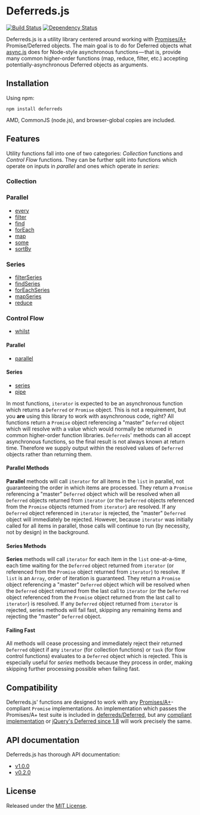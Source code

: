 Deferreds.js
============

[![Build Status](https://travis-ci.org/zship/deferreds.js.png?branch=master)](https://travis-ci.org/zship/deferreds.js)
[![Dependency Status](https://gemnasium.com/zship/deferreds.js.png)](https://gemnasium.com/zship/deferreds.js)

Deferreds.js is a utility library centered around working with
[Promises/A+](https://github.com/promises-aplus/promises-spec) Promise/Deferred
objects. The main goal is to do for Deferred objects what
[async.js](https://github.com/caolan/async) does for Node-style asynchronous
functions&#x200A;&mdash;&#x200A;that is, provide many common higher-order
functions (map, reduce, filter, etc.) accepting potentially-asynchronous
Deferred objects as arguments.



Installation
------------

Using npm:

```
npm install deferreds
```

AMD, CommonJS (node.js), and browser-global copies are included.



Features
--------

Utility functions fall into one of two categories: *Collection*
functions and *Control Flow* functions. They can be further split into
functions which operate on inputs in *parallel* and ones which operate in
*series*:


### Collection

### Parallel

* [every](http://zship.github.io/deferreds.js/api/v1.0.0/#/module:deferreds/every)
* [filter](http://zship.github.io/deferreds.js/api/v1.0.0/#/module:deferreds/filter)
* [find](http://zship.github.io/deferreds.js/api/v1.0.0/#/module:deferreds/find)
* [forEach](http://zship.github.io/deferreds.js/api/v1.0.0/#/module:deferreds/forEach)
* [map](http://zship.github.io/deferreds.js/api/v1.0.0/#/module:deferreds/map)
* [some](http://zship.github.io/deferreds.js/api/v1.0.0/#/module:deferreds/some)
* [sortBy](http://zship.github.io/deferreds.js/api/v1.0.0/#/module:deferreds/sortBy)

### Series

* [filterSeries](http://zship.github.io/deferreds.js/api/v1.0.0/#/module:deferreds/filterSeries)
* [findSeries](http://zship.github.io/deferreds.js/api/v1.0.0/#/module:deferreds/findSeries)
* [forEachSeries](http://zship.github.io/deferreds.js/api/v1.0.0/#/module:deferreds/forEachSeries)
* [mapSeries](http://zship.github.io/deferreds.js/api/v1.0.0/#/module:deferreds/mapSeries)
* [reduce](http://zship.github.io/deferreds.js/api/v1.0.0/#/module:deferreds/reduce)


### Control Flow

* [whilst](http://zship.github.io/deferreds.js/api/v1.0.0/#/module:deferreds/whilst)

#### Parallel

* [parallel](http://zship.github.io/deferreds.js/api/v1.0.0/#/module:deferreds/parallel)

#### Series

* [series](http://zship.github.io/deferreds.js/api/v1.0.0/#/module:deferreds/series)
* [pipe](http://zship.github.io/deferreds.js/api/v1.0.0/#/module:deferreds/pipe)


In most functions, `iterator` is expected to be an asynchronous function which
returns a `Deferred` or `Promise` object. This is not a requirement, but you
**are** using this library to work with asynchronous code, right? All functions
return a `Promise` object referencing a "master" `Deferred` object which will
resolve with a value which would normally be returned in common higher-order
function libraries. `Deferreds`' methods can all accept asynchronous functions,
so the final result is not always known at return time.  Therefore we supply
output within the resolved values of `Deferred` objects rather than returning
them.


#### Parallel Methods

**Parallel** methods will call `iterator` for all items in the `list` in
parallel, not guaranteeing the order in which items are processed. They return
a `Promise` referencing a "master" `Deferred` object which will be resolved
when all `Deferred` objects returned from `iterator` (or the `Deferred` objects
referenced from the `Promise` objects returned from `iterator`) are resolved.
If any `Deferred` object referenced in `iterator` is rejected, the "master"
`Deferred` object will immediately be rejected. However, because `iterator` was
initially called for all items in parallel, those calls will continue to run
(by necessity, not by design) in the background.


#### Series Methods

**Series** methods will call `iterator` for each item in the `list`
one-at-a-time, each time waiting for the `Deferred` object returned from
`iterator` (or referenced from the `Promise` object returned from `iterator`)
to resolve. If `list` is an `Array`, order of iteration is guaranteed. They
return a `Promise` object referencing a "master" `Deferred` object which will
be resolved when the `Deferred` object returned from the last call to
`iterator` (or the `Deferred` object referenced from the `Promise` object
returned from the last call to `iterator`) is resolved.  If any `Deferred`
object returned from `iterator` is rejected, series methods will fail fast,
skipping any remaining items and rejecting the "master" `Deferred` object.


#### Failing Fast

All methods will cease processing and immediately reject their returned
`Deferred` object if any `iterator` (for collection functions) or `task` (for
flow control functions) evaluates to a `Deferred` object which is rejected.
This is especially useful for *series* methods because they process in order,
making skipping further processing possible when failing fast.



Compatibility
-------------

Deferreds.js' functions are designed to work with any
[Promises/A+](https://github.com/promises-aplus/promises-spec)-compliant
`Promise` implementations. An implementation which passes the Promises/A+ test
suite is included in
[deferreds/Deferred](http://zship.github.io/deferreds.js/api/v1.0.0/#/module:deferreds/Deferred),
but any [compliant
implementation](https://github.com/promises-aplus/promises-spec/blob/master/implementations.md)
or [jQuery's Deferred since 1.8](http://api.jquery.com/deferred.then/) will
work precisely the same.



API documentation
-----------------

Deferreds.js has thorough API documentation:
* [v1.0.0](http://zship.github.io/deferreds.js/api/v1.0.0/)
* [v0.2.0](http://zship.github.io/deferreds.js/api/v0.2.0/)



License
-------

Released under the [MIT
License](http://www.opensource.org/licenses/mit-license.php).
